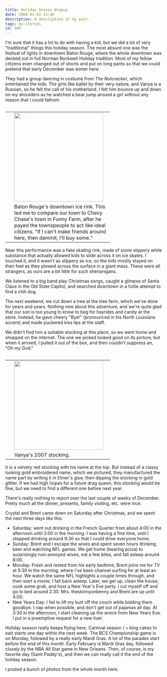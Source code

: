 ```yaml
---
title: Holiday Season Wrapup
date: 2008-01-03 23:46
description: A description of my post.
tags: my-stories
id: 340
---
```

I'm sure that it has a lot to do with having a kid, but we did a lot of very "traditional" things this holiday season.  The most absurd one was the festival of lights in downtown Baton Rouge, where the whole downtown was decked out in full Norman Rockwell Holiday tradition.  Most of my fellow citizens even changed out of shorts and put on long pants so that we could pretend that early December was winter here.

They had a group dancing in costume from *The Nutcracker*, which entertained the kids.  The girls like ballet by their very nature, and Vanya is a Russian, so he felt the call of his motherland.  I felt him bounce up and down on my shoulders as he watched a bear jump around a girl without any reason that I could fathom.


<table cellpadding="2" align="right">
<tr>
<td width="5" rowspan="2"><spacer type="block" width="5" height="1"></td>
<td width="300" ><img src="http://theskinnyonbenny.com/img/gal/040%20-%20December%202007/resIMG_20071130_3513.JPG" width="285"></td>
</tr>
<tr>
<td class="caption" width="300">Baton Rouge's downtown ice rink. This led me to compare our town to Chevy Chase's town in Funny Farm, after he payed the townspeople to act like ideal citizens. &quot;If I can't make friends around here, then dammit, I'll buy some.&quot;</td>
</tr>
</table>

Near this performance was a fake skating rink, made of some slippery white substance that actually allowed kids to slide across it on ice skates.  I touched it, and it wasn't as slippery as ice, so the kids mostly stayed on their feet as they plowed across the surface in a giant mass.  These were all strangers, as ours are a bit little for such shenanigans.

We listened to a big band play Christmas songs, caught a glimpse of Santa Claus in the Old State Capitol, and searched downtown in a futile attempt to find a chili dog.

The next weekend, we cut down a tree at the tree farm, which we've done for years and years.  Nothing new about this adventure, and we're quite glad that our son is too young to know to beg for hayrides and candy at the store.  Instead, he gave cheery "Bye!" (pronounced in his North Louisiana accent) and made puckered kiss lips at the staff.

We didn't find him a suitable stocking at this place, so we went home and shopped on the internet.  The one we picked looked good on its picture, but when it arrived, I pulled it out of the box, and then couldn't suppress an, "Oh my God."

<table cellpadding="2" align="right">
<tr>
<td width="5" rowspan="2"><spacer type="block" width="5" height="1"></td>
<td width="300" ><img src="http://theskinnyonbenny.com/img/vanya_stocking.jpg" width="285"></td>
</tr>
<tr>
<td class="caption" width="300">Vanya's 2007 stocking.</td>
</tr>
</table>

It is a velvety red stocking with his name at the top.  But instead of a classy looking gold embroidered name, which we pictured, they manufactured the name part by writing it in Elmer's glue, then dipping the stocking in gold glitter.  If we had high hopes for a future drag queen, this stocking would be fine, but we need to find a different one before next year.

There's really nothing to report over the last couple of weeks of December.  Pretty much all the dinner, presents, family visiting, etc. were nice.

Crystal and Brent came down on Saturday after Christmas, and we spent the next three days like this:

<ul><li>Saturday:  went out drinking in the French Quarter from about 4:00 in the afternoon until 3:00 in the morning.  I was having a fine time, until I stopped drinking around 9:30 so that I could drive everyone home.</li><li>Sunday:  Brent and I escape the wives and spent seven hours drinking beer and watching NFL games.  We get home (bearing pizza) to surprisingly non-annoyed wives, eat a few bites, and fall asleep around 8:00.</li><li>Monday:  Fresh and rested from his early bedtime, Brent joins me for TV at 5:30 in the morning, where I've been channel surfing for at least an hour.  We watch the same NFL highlights a couple times through, and then start a movie.  I fall back asleep.  Later, we get up, clean the house, cook some grub, and host a New Year's Eve party.  I cut myself off and go to bed around 2:30.  Mrs. theskinnyonbenny and Brent are up until 4:00.</li><li>New Years Day:  I fail to lift my butt off the couch while bidding them goodbye.  I nap when possible, and don't get out of pajamas all day.  At 3:30 in the afternoon, I start cleaning up the wreck from New Years Eve.  I put in a preemptive request for a new liver.</li></ul>

Holiday season really keeps flying here.  Carnival season ( = king cakes to eat) starts one day within the next week.  The BCS Championship game is on Monday, followed by a really early Mardi Gras.  A lot of the parades start before the end of this month.  Early February is Mardi Gras day, followed closely by the NBA All Star game in New Orleans.  Then, of course, is my favorite day (Saint Paddy's), and then we can really call it the end of the holiday season. 

I posted a bunch of photos from the whole month <a onclick="window.open('/pg3.php?spgmGal=040%20-%20December%202007','040December2007','width=1024, height=768, toolbar=no, location = no, directories=no, menubar=no, resizable=yes, scrollbars=no');" >here</a>.
